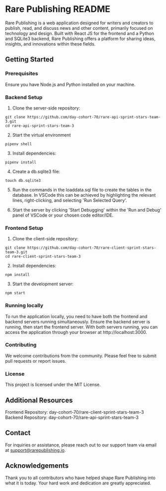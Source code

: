 # Rare Publishing README

Rare Publishing is a web application designed for writers and creators to publish, read, and discuss news and other content, primarily focused on technology and design. Built with React JS for the frontend and a Python and SQLite3 backend, Rare Publishing offers a platform for sharing ideas, insights, and innovations within these fields.

## Getting Started
### Prerequisites
Ensure you have Node.js and Python installed on your machine. 

### Backend Setup
1. Clone the server-side repository:

```
git clone https://github.com/day-cohort-70/rare-api-sprint-stars-team-3.git
cd rare-api-sprint-stars-team-3
```

2. Start the virtual environment

```
pipenv shell
```

3. Install dependencies:

```
pipenv install
```

4. Create a db.sqlite3 file:

```
touch db.sqlite3
```

5. Run the commands in the loaddata.sql file to create the tables in the database. In VSCode this can be achieved by highlighting the relevant lines, right-clicking, and selecting 'Run Selected Query'.

6. Start the server by clicking 'Start Debugging' within the 'Run and Debug' panel of VSCode or your chosen code editor/IDE.



### Frontend Setup

1. Clone the client-side repository:

```
git clone https://github.com/day-cohort-70/rare-client-sprint-stars-team-3.git
cd rare-client-sprint-stars-team-3
```

2. Install dependencies:

```
npm install
```

3. Start the development server:

```
npm start
```

### Running locally

To run the application locally, you need to have both the frontend and backend servers running simultaneously. Ensure the backend server is running, then start the frontend server. With both servers running, you can access the application through your browser at http://localhost:3000.

### Contributing

We welcome contributions from the community. Please feel free to submit pull requests or report issues.

### License

This project is licensed under the MIT License.

## Additional Resources

Frontend Repository: day-cohort-70/rare-client-sprint-stars-team-3
Backend Repository: day-cohort-70/rare-api-sprint-stars-team-3

## Contact

For inquiries or assistance, please reach out to our support team via email at support@rarepublishing.io.

## Acknowledgements

Thank you to all contributors who have helped shape Rare Publishing into what it is today. Your hard work and dedication are greatly appreciated.



